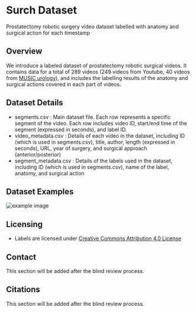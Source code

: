# Surch Dataset
Prostatectomy robotic surgery video dataset labelled with anatomy and surgical action for each timestamp

## Overview
We introduce a labeled dataset of prostatectomy robotic surgical videos. It contains data for a total of 289 videos (249 videos from Youtube, 40 videos from [MUSIC urology](https://www.musicurologyvideo.com/)), and includes the labelling results of the anatomy and surgical actions covered in each part of videos.

## Dataset Details
- segments.csv : Main dataset file. Each row represents a specific segment of the video. Each row includes video ID, start/end time of the segment (expressed in seconds), and label ID.
- video_metadata.csv : Details of each video in the dataset, including ID (which is used in segments.csv), title, author, length (expressed in seconds), URL, year of surgery, and surgical approach (anterior/posterior)
- segment_metadata.csv : Details of the labels used in the dataset, including ID (which is used in segments.csv), name of the label, anatomy, and surgical action

## Dataset Examples
![example image](https://anonymous.4open.science/r/surch-dataset-604D/dataset_preview.png)

## Licensing
* Labels are licensed under [Creative Commons Attribution 4.0 License](https://creativecommons.org/licenses/by/4.0/legalcode)

## Contact
This section will be added after the blind review process.

## Citations
This section will be added after the blind review process.
